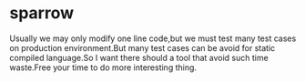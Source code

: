 # sparrow
Usually we may only modify one line code,but we must test many test cases on production environment.But many test cases can be avoid for static compiled language.So I want there should a tool that avoid such time waste.Free your time to do more interesting thing.
